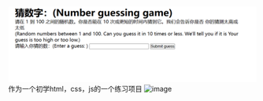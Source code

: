![](image-1.png)
作为一个初学html，css，js的一个练习项目
![image](https://github.com/AngleSide/-/assets/76690995/bf5a6628-4017-4c58-b6cd-a105e3660269)
